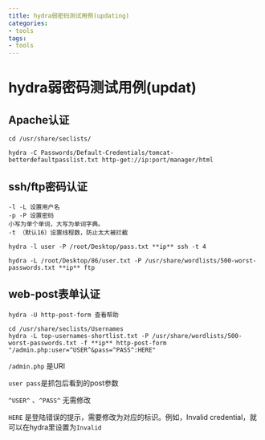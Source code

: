 ```yaml
---
title: hydra弱密码测试用例(updating)
categories:
- tools
tags:
- tools
---
```

hydra弱密码测试用例(updat)
===

## Apache认证
```
cd /usr/share/seclists/

hydra -C Passwords/Default-Credentials/tomcat-betterdefaultpasslist.txt http-get://ip:port/manager/html
```
## ssh/ftp密码认证

```
-l -L 设置用户名
-p -P 设置密码
小写为单个单词，大写为单词字典。
-t （默认16）设置线程数，防止太大被拦截

hydra -l user -P /root/Desktop/pass.txt **ip** ssh -t 4

hydra -L /root/Desktop/86/user.txt -P /usr/share/wordlists/500-worst-passwords.txt **ip** ftp
```
## web-post表单认证

```
hydra -U http-post-form 查看帮助

cd /usr/share/seclists/Usernames
hydra -L top-usernames-shortlist.txt -P /usr/share/wordlists/500-worst-passwords.txt -f **ip** http-post-form "/admin.php:user=^USER^&pass=^PASS^:HERE"
```
`/admin.php` 是URI

`user pass`是抓包后看到的post参数

`^USER^` 、`^PASS^` 无需修改

`HERE` 是登陆错误的提示，需要修改为对应的标识。例如，Invalid credential，就可以在hydra里设置为`Invalid`

